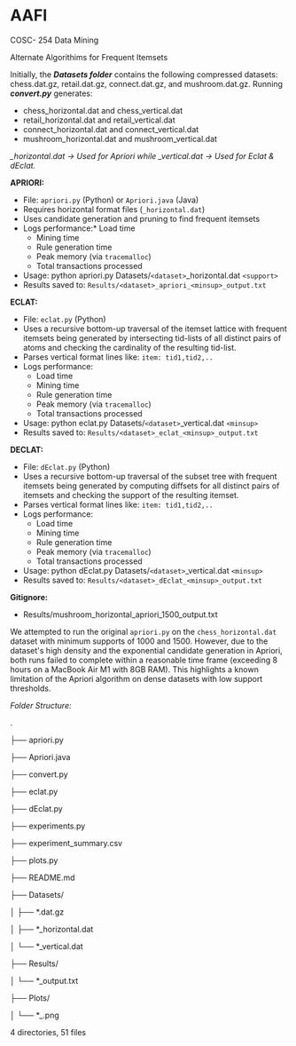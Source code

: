 # AAFI

COSC- 254 Data Mining

Alternate Algorithims for Frequent Itemsets

Initially, the ***Datasets folder*** contains the following compressed datasets: chess.dat.gz, retail.dat.gz, connect.dat.gz, and mushroom.dat.gz. Running ***convert.py*** generates:

* chess_horizontal.dat and chess_vertical.dat
* retail_horizontal.dat and retail_vertical.dat
* connect_horizontal.dat and connect_vertical.dat
* mushroom_horizontal.dat and mushroom_vertical.dat

*_horizontal.dat → Used for Apriori while _vertical.dat → Used for Eclat & dEclat.*

**APRIORI:**

* File: `apriori.py` (Python) or `Apriori.java` (Java)
* Requires horizontal format files (`_horizontal.dat`)
* Uses candidate generation and pruning to find frequent itemsets
* Logs performance:* Load time
  * Mining time
  * Rule generation time
  * Peak memory (via `tracemalloc`)
  * Total transactions processed
* Usage: python apriori.py Datasets/`<dataset>`_horizontal.dat `<support>`
* Results saved to: `Results/<dataset>_apriori_<minsup>_output.txt`

**ECLAT:**

* File: `eclat.py` (Python)
* Uses a recursive bottom-up traversal of the itemset lattice with frequent itemsets being generated by intersecting tid-lists of all distinct pairs of atoms and checking the cardinality of the resulting tid-list.
* Parses vertical format lines like: `item: tid1,tid2,..`
* Logs performance:
  * Load time
  * Mining time
  * Rule generation time
  * Peak memory (via `tracemalloc`)
  * Total transactions processed
* Usage: python eclat.py Datasets/`<dataset>`_vertical.dat `<minsup>`
* Results saved to: `Results/<dataset>_eclat_<minsup>_output.txt`

**DECLAT:**

* File: `dEclat.py` (Python)
* Uses a recursive bottom-up traversal of the subset tree with frequent itemsets being generated by computing diffsets for all distinct pairs of itemsets and checking the support of the resulting itemset.
* Parses vertical format lines like: `item: tid1,tid2,..`
* Logs performance:
  * Load time
  * Mining time
  * Rule generation time
  * Peak memory (via `tracemalloc`)
  * Total transactions processed
* Usage: python dEclat.py Datasets/`<dataset>`_vertical.dat `<minsup>`
* Results saved to: `Results/<dataset>_dEclat_<minsup>_output.txt`

**Gitignore:**

* Results/mushroom_horizontal_apriori_1500_output.txt

We attempted to run the original `apriori.py` on the `chess_horizontal.dat` dataset with minimum supports of 1000 and 1500. However, due to the dataset's high density and the exponential candidate generation in Apriori, both runs failed to complete within a reasonable time frame (exceeding 8 hours on a MacBook Air M1 with 8GB RAM). This highlights a known limitation of the Apriori algorithm on dense datasets with low support thresholds.

*Folder Structure:*

.

├── apriori.py

├── Apriori.java

├── convert.py

├── eclat.py

├── dEclat.py

├── experiments.py

├── experiment_summary.csv

├── plots.py

├── README.md

├── Datasets/

│   ├── *.dat.gz

│   ├── *_horizontal.dat

│   └── *_vertical.dat

├── Results/

│   └── *_output.txt

├── Plots/

 │ └── *_.png

4 directories, 51 files
